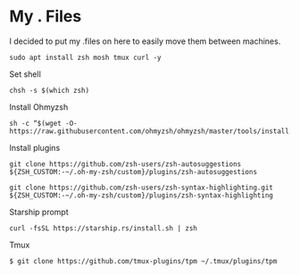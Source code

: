 # My . Files

I decided to put my .files on here to easily move them between machines.

```
sudo apt install zsh mosh tmux curl -y 
```
Set shell
```
chsh -s $(which zsh)
```

Install Ohmyzsh
```
sh -c “$(wget -O- https://raw.githubusercontent.com/ohmyzsh/ohmyzsh/master/tools/install.sh)”
```
Install plugins
```
git clone https://github.com/zsh-users/zsh-autosuggestions ${ZSH_CUSTOM:-~/.oh-my-zsh/custom}/plugins/zsh-autosuggestions

git clone https://github.com/zsh-users/zsh-syntax-highlighting.git ${ZSH_CUSTOM:-~/.oh-my-zsh/custom}/plugins/zsh-syntax-highlighting
```
Starship prompt
```
curl -fsSL https://starship.rs/install.sh | zsh
```


Tmux 
```
$ git clone https://github.com/tmux-plugins/tpm ~/.tmux/plugins/tpm
```
